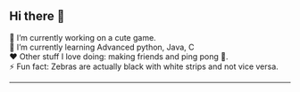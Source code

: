 ## Hi there 👋

<!--
**Coconaatti/Coconaatti** is a ✨ _special_ ✨ repository because its `README.md` (this file) appears on your GitHub profile. --!>

🔭 I’m currently working on a cute game. <br>
🌱 I’m currently learning Advanced python, Java, C <br>
❤️ Other stuff I love doing: making friends and ping pong 🏓. <br>
⚡ Fun fact: Zebras are actually black with white strips and not vice versa.  <hr>
